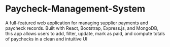 # Paycheck-Management-System
A full-featured web application for managing supplier payments and paycheck records. Built with React, Bootstrap, Express.js, and MongoDB, this app allows users to add, filter, update, mark as paid, and compute totals of paychecks in a clean and intuitive UI
